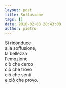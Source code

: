 ```yaml
---
layout: post
title: Soffusione
tags: []
date: 2010-02-03 20:43:00
author: pietro
---
```

Si riconduce<br/>alla soffusione,<br/>la bellezza<br/>l'emozione<br/>ciò che cerco<br/>ciò che trovo<br/>ciò che senti<br/>e ciò che provo.
